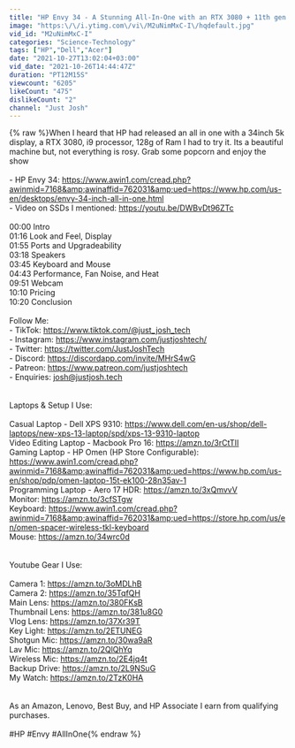 ```yaml
---
title: "HP Envy 34 - A Stunning All-In-One with an RTX 3080 + 11th gen i9"
image: "https:\/\/i.ytimg.com\/vi\/M2uNimMxC-I\/hqdefault.jpg"
vid_id: "M2uNimMxC-I"
categories: "Science-Technology"
tags: ["HP","Dell","Acer"]
date: "2021-10-27T13:02:04+03:00"
vid_date: "2021-10-26T14:44:47Z"
duration: "PT12M15S"
viewcount: "6205"
likeCount: "475"
dislikeCount: "2"
channel: "Just Josh"
---
```

{% raw %}When I heard that HP had released an all in one with a 34inch 5k display, a RTX 3080, i9 processor, 128g of Ram I had to try it. Its a beautiful machine but, not everything is rosy. Grab some popcorn and enjoy the show<br /><br />- HP Envy 34: <a rel="nofollow" target="blank" href="https://www.awin1.com/cread.php?awinmid=7168&amp;awinaffid=762031&amp;ued=https://www.hp.com/us-en/desktops/envy-34-inch-all-in-one.html">https://www.awin1.com/cread.php?awinmid=7168&amp;awinaffid=762031&amp;ued=https://www.hp.com/us-en/desktops/envy-34-inch-all-in-one.html</a><br />- Video on SSDs I mentioned: <a rel="nofollow" target="blank" href="https://youtu.be/DWBvDt96ZTc">https://youtu.be/DWBvDt96ZTc</a><br /><br />00:00 Intro<br />01:16 Look and Feel, Display<br />01:55 Ports and Upgradeability<br />03:18 Speakers<br />03:45 Keyboard and Mouse<br />04:43 Performance, Fan Noise, and Heat<br />09:51 Webcam<br />10:10 Pricing<br />10:20 Conclusion<br /><br />Follow Me:<br />- TikTok: <a rel="nofollow" target="blank" href="https://www.tiktok.com/@just_josh_tech">https://www.tiktok.com/@just_josh_tech</a><br />- Instagram: <a rel="nofollow" target="blank" href="https://www.instagram.com/justjoshtech/">https://www.instagram.com/justjoshtech/</a><br />- Twitter: <a rel="nofollow" target="blank" href="https://twitter.com/JustJoshTech">https://twitter.com/JustJoshTech</a><br />- Discord: <a rel="nofollow" target="blank" href="https://discordapp.com/invite/MHrS4wG">https://discordapp.com/invite/MHrS4wG</a><br />- Patreon: <a rel="nofollow" target="blank" href="https://www.patreon.com/justjoshtech">https://www.patreon.com/justjoshtech</a><br />- Enquiries: josh@justjosh.tech<br /><br /><br />Laptops &amp; Setup I Use:<br /><br />Casual Laptop - Dell XPS 9310: <a rel="nofollow" target="blank" href="https://www.dell.com/en-us/shop/dell-laptops/new-xps-13-laptop/spd/xps-13-9310-laptop">https://www.dell.com/en-us/shop/dell-laptops/new-xps-13-laptop/spd/xps-13-9310-laptop</a><br />Video Editing Laptop - Macbook Pro 16: <a rel="nofollow" target="blank" href="https://amzn.to/3rCtTII">https://amzn.to/3rCtTII</a><br />Gaming Laptop - HP Omen (HP Store Configurable): <a rel="nofollow" target="blank" href="https://www.awin1.com/cread.php?awinmid=7168&amp;awinaffid=762031&amp;ued=https://www.hp.com/us-en/shop/pdp/omen-laptop-15t-ek100-28n35av-1">https://www.awin1.com/cread.php?awinmid=7168&amp;awinaffid=762031&amp;ued=https://www.hp.com/us-en/shop/pdp/omen-laptop-15t-ek100-28n35av-1</a><br />Programming Laptop  - Aero 17 HDR: <a rel="nofollow" target="blank" href="https://amzn.to/3xQmvvV">https://amzn.to/3xQmvvV</a><br />Monitor: <a rel="nofollow" target="blank" href="https://amzn.to/3cfSTgw">https://amzn.to/3cfSTgw</a><br />Keyboard: <a rel="nofollow" target="blank" href="https://www.awin1.com/cread.php?awinmid=7168&amp;awinaffid=762031&amp;ued=https://store.hp.com/us/en/omen-spacer-wireless-tkl-keyboard">https://www.awin1.com/cread.php?awinmid=7168&amp;awinaffid=762031&amp;ued=https://store.hp.com/us/en/omen-spacer-wireless-tkl-keyboard</a><br />Mouse: <a rel="nofollow" target="blank" href="https://amzn.to/34wrc0d">https://amzn.to/34wrc0d</a><br /><br /><br />Youtube Gear I Use: <br /><br />Camera 1: <a rel="nofollow" target="blank" href="https://amzn.to/3oMDLhB">https://amzn.to/3oMDLhB</a><br />Camera 2: <a rel="nofollow" target="blank" href="https://amzn.to/35TqfQH">https://amzn.to/35TqfQH</a><br />Main Lens: <a rel="nofollow" target="blank" href="https://amzn.to/380FKsB">https://amzn.to/380FKsB</a><br />Thumbnail Lens: <a rel="nofollow" target="blank" href="https://amzn.to/381u8G0">https://amzn.to/381u8G0</a><br />Vlog Lens: <a rel="nofollow" target="blank" href="https://amzn.to/37Xr39T">https://amzn.to/37Xr39T</a><br />Key Light: <a rel="nofollow" target="blank" href="https://amzn.to/2ETUNEG">https://amzn.to/2ETUNEG</a><br />Shotgun Mic: <a rel="nofollow" target="blank" href="https://amzn.to/30wa9aR">https://amzn.to/30wa9aR</a><br />Lav Mic: <a rel="nofollow" target="blank" href="https://amzn.to/2QlQhYq">https://amzn.to/2QlQhYq</a><br />Wireless Mic: <a rel="nofollow" target="blank" href="https://amzn.to/2E4jq4t">https://amzn.to/2E4jq4t</a><br />Backup Drive: <a rel="nofollow" target="blank" href="https://amzn.to/2L9NSuG">https://amzn.to/2L9NSuG</a><br />My Watch: <a rel="nofollow" target="blank" href="https://amzn.to/2TzK0HA">https://amzn.to/2TzK0HA</a><br /><br /><br />As an Amazon, Lenovo, Best Buy, and HP Associate I earn from qualifying purchases.<br /><br />#HP #Envy #AllInOne{% endraw %}
